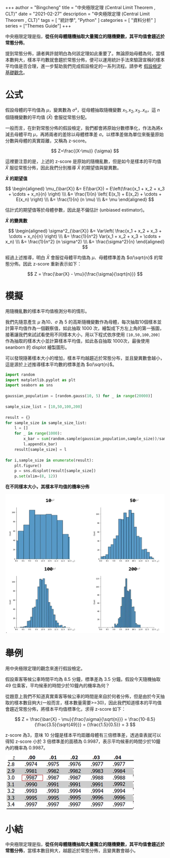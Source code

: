 +++
author = "Bingcheng"
title = "中央極限定理 (Central Limit Theorem , CLT)"
date = "2021-02-27"
description = "中央極限定理 (Central Limit Theorem , CLT)"
tags = [
    "統計學",
    "Python"
]
categories = [
    "資料分析"
]
series = ["Themes Guide"]
+++

中央極限定理是指，**從任何母體隨機抽取大量獨立的隨機變數，其平均值會趨近於常態分佈**。
<!--more-->

提到常態分佈，讀者興許就明白為何該定理如此重要了。無論原始母體為何，當樣本數夠大，樣本平均數就會趨於常態分佈，便可以運用統計手法來驗證宣稱的樣本平均值是否合理，進一步幫助我們完成假設檢定的一系列流程。請參考 [假設檢定基礎觀念](/post/hypothesis-test)。

# 公式

假設母體的平均值為 $μ$，變異數為 $σ²$，從母體抽取隨機變數 $x_1, x_2, x_3..x_n$，這 $n$ 個隨機變數的平均值 ($\bar{X}$) 會服從常態分配。

一般而言，在針對常態分佈的假設檢定，我們都會將原始分數標準化，作法為將x減去母體平均 $μ$，再將兩者的差除以母體標準差 $σ$。以標準差做為單位來衡量原始分數與母體的真實距離，又稱為 z-score。

$$ Z=\frac{(X-\mu)} {\sigma} $$

這裡要注意的是，上述的 z-score 是原始的隨機亂數，但是如今是樣本的平均值 $\bar{X}$ 服從常態分佈，因此我們分別推導 $\bar{X}$ 的期望值與變異數。

**$\bar{X}$ 的期望值**

$$
\begin{aligned}
\mu_{\bar{X}} &= E(\bar{X}) = E\left(\frac{x_1 + x_2 + x_3 + \cdots + x_n}{n} \right) \\\
&= \frac{1}{n} \left( E(x_1) + E(x_2) + \cdots + E(x_n) \right) \\\
 &= \frac{1}{n} (n \mu) \\\
&= \mu
\end{aligned}
$$

估計式的期望值等於母體參數，因此是不偏估計 (unbiased estimator)。

**$\bar{X}$ 的變異數**

$$
\begin{aligned}
\sigma^2_{\bar{X}} &= Var\left( \frac{x_1 + x_2 + x_3 + \cdots + x_n}{n} \right) \\\
&= \frac{1}{n^2} Var(x_1 + x_2 + x_3 + \cdots + x_n) \\\
&= \frac{1}{n^2} (n \sigma^2) \\\
&= \frac{\sigma^2}{n}
\end{aligned}
$$

經過上述推導，明白 $\bar{X}$ 會服從母體平均值為 $μ$、母體標準差為 $σ/\sqrt{n}$ 的常態分佈。因此 z-score 重新表示如下：

$$
Z = \frac{\bar{X} - \mu}{\frac{\sigma}{\sqrt{n}}}
$$

# 模擬

用隨機亂數的樣本平均值檢測分布的情形。

我們先隨意產生 $μ$ 為10、$σ$ 為 5 的高斯隨機變數作為母體，每次抽取10個樣本並計算平均值作為一個觀察值，如此抽取 1000 次，繪製成下方左上角的第一張圖，接著讓我們來試試看使用不同樣本大小，用以下程式依序使用 `[10,50,100,200]` 作為抽取的樣本大小並計算樣本平均值，如此各自抽取 1000次，最後使用 seanborn 的 displot 繪製圖形。

可以發現隨著樣本大小的增加，樣本平均越趨近於常態分布，並且變異數會越小，這是源於上述推導樣本平均數的標準差為 $σ/\sqrt{n}$。

```Python
import random
import matplotlib.pyplot as plt
import seaborn as sns

gaussian_population = [random.gauss(10, 5) for _ in range(20000)]

sample_size_list = [10,50,100,200]

result = {}
for sample_size in sample_size_list:
    l = []
    for _ in range(1000):
        x_bar = sum(random.sample(gaussian_population,sample_size))/sample_size
        l.append(x_bar)
    result[sample_size] = l

for i,sample_size in enumerate(result):
    plt.figure()
    p = sns.displot(result[sample_size])
    p.set(xlim=(8, 12))
```

**在不同樣本大小，其樣本平均值的機率分佈**

![alt text](image-2.png)

# 舉例

用中央極限定理的觀念來進行假設檢定。

假設乘客等候公車時間平均為 8.5 分鐘，標準差為 3.5 分鐘。假設今天隨機抽取 49 位乘客，平均候車的時間少於10鐘內的機率為何？

從題意上我們不知道真實乘客等候公車的時間是來自於何者分佈，但是由於今天抽取的樣本數目夠大(一般而言，樣本數量需要>=30)，因此我們知道樣本的平均值會趨近常態分佈，將樣本平均值標準化，求得 z-score 如下：

$$
Z = \frac{\bar{X} - \mu}{\frac{\sigma}{\sqrt{n}}} =  \frac{10-8.5}{\frac{3.5}{\sqrt{49}}} = {\frac{1.5}{0.5}} = 3
$$

z-score 為3，意味 10 分鐘是樣本平均距離母體有三倍標準差，透過查表就可以得知 z-score 小於 3 倍標準差的面積為 0.9987，表示平均候車的時間少於10鐘內的機率為 0.9987。

![alt text](image.png)

# 小結

中央極限定理是指，**從任何母體隨機抽取大量獨立的隨機變數，其平均值會趨近於常態分佈**，當樣本數目夠大，越趨近於常態分佈，且變異數會越小。